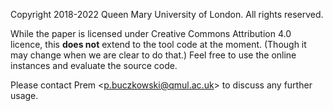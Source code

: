 Copyright 2018-2022 Queen Mary University of London. All rights reserved.

While the paper is licensed under Creative Commons Attribution 4.0 licence, this **does not** extend to the tool code at the moment. (Though it may change when we are clear to do that.) Feel free to use the online instances and evaluate the source code.

Please contact Prem \<p.buczkowski@qmul.ac.uk\> to discuss any further usage.
